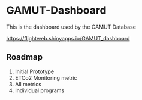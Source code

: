 # GAMUT-Dashboard

This is the dashboard used by the GAMUT Database

https://flightweb.shinyapps.io/GAMUT_dashboard


## Roadmap

1. Initial Prototype
2. ETCo2 Monitoring metric
3. All metrics
4. Individual programs
